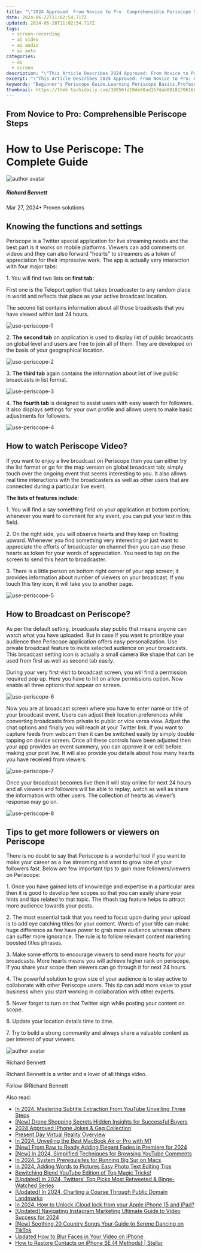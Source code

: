 ```yaml
---
title: "\"2024 Approved  From Novice to Pro  Comprehensible Periscope Steps\""
date: 2024-06-27T11:02:54.717Z
updated: 2024-06-28T11:02:54.717Z
tags: 
  - screen-recording
  - ai video
  - ai audio
  - ai auto
categories: 
  - ai
  - screen
description: "\"This Article Describes 2024 Approved: From Novice to Pro: Comprehensible Periscope Steps\""
excerpt: "\"This Article Describes 2024 Approved: From Novice to Pro: Comprehensible Periscope Steps\""
keywords: "Beginner's Periscope Guide,Learning Periscope Basics,Professional Periscope Use,Easy Periscope Tutorial,Steps to Mastering Periscope,Simplified Periscope Techniques,Pro Periscope Skills Path"
thumbnail: https://thmb.techidaily.com/39056fd18de68ad167dab8918139616b0085a3cc76b52ba12d66889ac85fb462.jpg
---
```


## From Novice to Pro: Comprehensible Periscope Steps

# How to Use Periscope: The Complete Guide

![author avatar](https://images.wondershare.com/filmora/article-images/richard-bennett.jpg)

##### Richard Bennett

 Mar 27, 2024• Proven solutions

## Knowing the functions and settings

 Periscope is a Twitter special application for live streaming needs and the best part is it works on mobile platforms. Viewers can add comments on videos and they can also forward “hearts” to streamers as a token of appreciation for their impressive work. The app is actually very interaction with four major tabs:

 1\. You will find two lists on **first tab:**

 First one is the Teleport option that takes broadcaster to any random place in world and reflects that place as your active broadcast location.

 The second list contains information about all those broadcasts that you have viewed within last 24 hours.

![use-periscope-1](https://images.wondershare.com/filmora/article-images/use-periscope-1.jpg)

 2\. **The second tab** on application is used to display list of public broadcasts on global level and users are free to join all of them. They are developed on the basis of your geographical location.

![use-periscope-2](https://images.wondershare.com/filmora/article-images/use-periscope-2.jpg)

 3\. **The third tab** again contains the information about list of live public broadcasts in list format.

![use-periscope-3](https://images.wondershare.com/filmora/article-images/use-periscope-3.jpg)

 4\. **The fourth tab** is designed to assist users with easy search for followers. It also displays settings for your own profile and allows users to make basic adjustments for followers.

![use-periscope-4](https://images.wondershare.com/filmora/article-images/use-periscope-4.jpg)

## How to watch Periscope Video?

 If you want to enjoy a live broadcast on Periscope then you can either try the list format or go for the map version on global broadcast tab; simply touch over the ongoing event that seems interesting to you. It also allows real time interactions with the broadcasters as well as other users that are connected during a particular live event.

**The lists of features include:**

 1\. You will find a say something field on your application at bottom portion; whenever you want to comment for any event, you can put your text in this field.

 2\. On the right side, you will observe hearts and they keep on floating upward. Whenever you find something very interesting or just want to appreciate the efforts of broadcaster on channel then you can use these hearts as token for your words of appreciation. You need to tap on the screen to send this heart to broadcaster.

 3\. There is a little person on bottom right corner of your app screen; it provides information about number of viewers on your broadcast. If you touch this tiny icon, it will take you to another page.

![use-periscope-5](https://images.wondershare.com/filmora/article-images/use-periscope-5.jpg)

## How to Broadcast on Periscope?

 As per the default setting, broadcasts stay public that means anyone can watch what you have uploaded. But in case if you want to prioritize your audience then Periscope application offers easy personalization. Use private broadcast feature to invite selected audience on your broadcasts. This broadcast setting icon is actually a small camera like shape that can be used from first as well as second tab easily.

 During your very first visit to broadcast screen, you will find a permission required pop up. Here you have to hit on allow permissions option. Now enable all three options that appear on screen.

![use-periscope-6](https://images.wondershare.com/filmora/article-images/use-periscope-6.jpg)

 Now you are at broadcast screen where you have to enter name or title of your broadcast event. Users can adjust their location preferences while converting broadcasts from private to public or vice versa view. Adjust the chat options and finally you will reach at your Twitter link. If you want to capture feeds from webcam then it can be switched easily by simply double tapping on device screen. Once all these controls have been adjusted then your app provides an event summery, you can approve it or edit before making your post live. It will also provide you details about how many hearts you have received from viewers.

![use-periscope-7](https://images.wondershare.com/filmora/article-images/use-periscope-7.jpg)

 Once your broadcast becomes live then it will stay online for next 24 hours and all viewers and followers will be able to replay, watch as well as share the information with other users. The collection of hearts as viewer’s response may go on.

![use-periscope-8](https://images.wondershare.com/filmora/article-images/use-periscope-8.jpg)

## Tips to get more followers or viewers on Periscope

 There is no doubt to say that Periscope is a wonderful tool if you want to make your career as a live streaming and want to grow size of your followers fast. Below are few important tips to gain more followers/viewers on Periscope:

 1\. Once you have gained lots of knowledge and expertise in a particular area then it is good to develop few scopes so that you can easily share your hints and tips related to that topic. The #hash tag feature helps to attract more audience towards your posts.

 2\. The most essential task that you need to focus upon during your upload is to add eye catching titles for your content. Words of your title can make huge difference as few have power to grab more audience whereas others can suffer more ignorance. The rule is to follow relevant content marketing boosted titles phrases.

 3\. Make some efforts to encourage viewers to send more hearts for your broadcasts. More hearts means you will achieve higher rank on periscope. If you share your scope then viewers can go through it for next 24 hours.

 4\. The powerful solution to grow size of your audience is to stay active to collaborate with other Periscope users. This tip can add more value to your business when you start working in collaboration with other experts.

 5\. Never forget to turn on that Twitter sign while posting your content on scope.

 6\. Update your location details time to time.

 7\. Try to build a strong community and always share a valuable content as per interest of your viewers.

![author avatar](https://images.wondershare.com/filmora/article-images/richard-bennett.jpg)

Richard Bennett

Richard Bennett is a writer and a lover of all things video.

Follow @Richard Bennett


<ins class="adsbygoogle"
     style="display:block"
     data-ad-format="autorelaxed"
     data-ad-client="ca-pub-7571918770474297"
     data-ad-slot="1223367746"></ins>



<ins class="adsbygoogle"
     style="display:block"
     data-ad-client="ca-pub-7571918770474297"
     data-ad-slot="8358498916"
     data-ad-format="auto"
     data-full-width-responsive="true"></ins>


<span class="atpl-alsoreadstyle">Also read:</span>
<div><ul>
<li><a href="https://article-helps.techidaily.com/in-2024-mastering-subtitle-extraction-from-youtube-unveiling-three-steps/"><u>In 2024, Mastering Subtitle Extraction From YouTube  Unveiling Three Steps</u></a></li>
<li><a href="https://article-helps.techidaily.com/new-drone-shopping-secrets-hidden-insights-for-successful-buyers/"><u>[New] Drone Shopping Secrets  Hidden Insights for Successful Buyers</u></a></li>
<li><a href="https://article-helps.techidaily.com/2024-approved-iphone-jokes-and-gag-collection/"><u>2024 Approved  IPhone Jokes & Gag Collection</u></a></li>
<li><a href="https://article-helps.techidaily.com/present-day-virtual-reality-overview/"><u>Present Day Virtual Reality Overview</u></a></li>
<li><a href="https://article-helps.techidaily.com/in-2024-unveiling-the-best-macbook-air-or-pro-with-m1/"><u>In 2024, Unveiling the Best MacBook Air or Pro with M1</u></a></li>
<li><a href="https://article-helps.techidaily.com/new-from-raw-to-ready-adding-elegant-fades-in-premiere-for-2024/"><u>[New] From Raw to Ready  Adding Elegant Fades in Premiere for 2024</u></a></li>
<li><a href="https://article-helps.techidaily.com/new-in-2024-simplified-techniques-for-browsing-youtube-comments/"><u>[New] In 2024, Simplified Techniques for Browsing YouTube Comments</u></a></li>
<li><a href="https://article-helps.techidaily.com/in-2024-system-prerequisites-for-running-big-sur-on-macs/"><u>In 2024, System Prerequisites for Running Big Sur on Macs</u></a></li>
<li><a href="https://extra-lessons.techidaily.com/in-2024-adding-words-to-pictures-easy-photo-text-editing-tips/"><u>In 2024, Adding Words to Pictures  Easy Photo Text Editing Tips</u></a></li>
<li><a href="https://youtube-videos.techidaily.com/1716464194535-bewitching-blend-youtube-edition-of-top-magic-tricks/"><u>Bewitching Blend  YouTube Edition of Top Magic Tricks!</u></a></li>
<li><a href="https://twitter-videos.techidaily.com/updated-in-2024-twitters-top-picks-most-retweeted-and-binge-watched-series/"><u>[Updated] In 2024, Twitters' Top Picks  Most Retweeted & Binge-Watched Series</u></a></li>
<li><a href="https://fox-boxes.techidaily.com/updated-in-2024-charting-a-course-through-public-domain-landmarks/"><u>[Updated] In 2024, Charting a Course Through Public Domain Landmarks</u></a></li>
<li><a href="https://activate-lock.techidaily.com/in-2024-how-to-unlock-icloud-lock-from-your-apple-iphone-15-and-ipad-by-drfone-ios/"><u>In 2024, How to Unlock iCloud lock from your Apple iPhone 15 and iPad?</u></a></li>
<li><a href="https://instagram-videos.techidaily.com/updated-navigating-instagram-marketing-ultimate-guide-to-video-success-for-2024/"><u>[Updated] Navigating Instagram Marketing  Ultimate Guide to Video Success for 2024</u></a></li>
<li><a href="https://tiktok-videos.techidaily.com/new-soothing-20-country-songs-your-guide-to-serene-dancing-on-tiktok/"><u>[New] Soothing 20 Country Songs  Your Guide to Serene Dancing on TikTok</u></a></li>
<li><a href="https://ai-editing-video.techidaily.com/updated-how-to-blur-faces-in-your-video-on-iphone/"><u>Updated How to Blur Faces in Your Video on iPhone</u></a></li>
<li><a href="https://blog-min.techidaily.com/how-to-restore-contacts-on-iphone-se-4-methods-stellar-by-stellar-data-recovery-ios-iphone-data-recovery/"><u>How to Restore Contacts on iPhone SE (4 Methods) | Stellar</u></a></li>
</ul></div>
